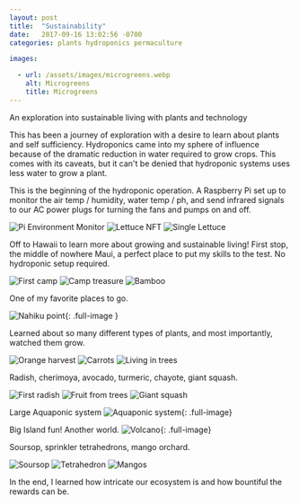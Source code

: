```yaml
---
layout: post
title:  "Sustainability"
date:   2017-09-16 13:02:56 -0700
categories: plants hydroponics permaculture

images:

  - url: /assets/images/microgreens.webp
    alt: Microgreens
    title: Microgreens
---
```

An exploration into sustainable living with plants and technology

This has been a journey of exploration with a desire to learn about plants and self sufficiency.  Hydroponics came into my sphere of influence because of the dramatic reduction in water required to grow crops.  This comes with its caveats, but it can't be denied that hydroponic systems uses less water to grow a plant.

This is the beginning of the hydroponic operation.  A Raspberry Pi set up to monitor the air temp / humidity, water temp / ph, and send infrared signals to our AC power plugs for turning the fans and pumps on and off.

![Pi Environment Monitor](/assets/images/green/IMG_1448.JPG)
![Lettuce NFT](/assets/images/green/IMG_1456.JPG)
![Single Lettuce](/assets/images/green/IMG_1458.JPG)

Off to Hawaii to learn more about growing and sustainable living!  First stop, the middle of nowhere Maui, a perfect place to put my skills to the test.  No hydroponic setup required.

![First camp](/assets/images/green/IMG_1499.JPG)
![Camp treasure](/assets/images/green/IMG_1502.JPG)
![Bamboo](/assets/images/green/IMG_1518.JPG)

One of my favorite places to go.

![Nahiku point](/assets/images/green/IMG_1674.JPG){: .full-image }

Learned about so many different types of plants, and most importantly, watched them grow.

![Orange harvest](/assets/images/green/IMG_2005.JPG)
![Carrots](/assets/images/green/IMG_1937.JPG)
![Living in trees](/assets/images/green/IMG_1909.JPG)

Radish, cherimoya, avocado, turmeric, chayote, giant squash.

![First radish](/assets/images/green/IMG_1645.JPG)
![Fruit from trees](/assets/images/green/IMG_1938.JPG)
![Giant squash](/assets/images/green/IMG_1980.JPG)

Large Aquaponic system
![Aquaponic system](/assets/images/green/IMG_2014.JPG){: .full-image}

Big Island fun!  Another world.
![Volcano](/assets/images/green/IMG_2172.JPG){: .full-image}

Soursop, sprinkler tetrahedrons, mango orchard.

![Soursop](/assets/images/green/IMG_2146.JPG)
![Tetrahedron](/assets/images/green/IMG_2154.JPG)
![Mangos](/assets/images/green/IMG_2336.JPG)

In the end, I learned how intricate our ecosystem is and how bountiful the rewards can be.



